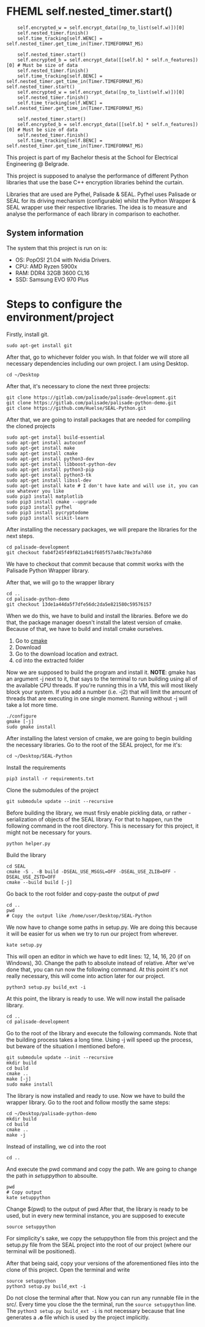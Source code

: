 # FHEML        self.nested_timer.start()
        self.encrypted_w = self.encrypt_data([np_to_list(self.w)])[0]
        self.nested_timer.finish()
        self.time_tracking[self.WENC] = self.nested_timer.get_time_in(Timer.TIMEFORMAT_MS)

        self.nested_timer.start()
        self.encrypted_b = self.encrypt_data([[self.b] * self.n_features])[0] # Must be size of data
        self.nested_timer.finish()
        self.time_tracking[self.BENC] = self.nested_timer.get_time_in(Timer.TIMEFORMAT_MS)        self.nested_timer.start()
        self.encrypted_w = self.encrypt_data([np_to_list(self.w)])[0]
        self.nested_timer.finish()
        self.time_tracking[self.WENC] = self.nested_timer.get_time_in(Timer.TIMEFORMAT_MS)

        self.nested_timer.start()
        self.encrypted_b = self.encrypt_data([[self.b] * self.n_features])[0] # Must be size of data
        self.nested_timer.finish()
        self.time_tracking[self.BENC] = self.nested_timer.get_time_in(Timer.TIMEFORMAT_MS)
This project is part of my Bachelor thesis at the School for Electrical Engineering @ Belgrade. 

This project is supposed to analyse the performance of different Python libraries that use the base C++ encryption libraries behind the curtain. 

Libraries that are used are Pyfhel, Palisade & SEAL. Pyfhel uses Palisade or SEAL for its driving mechanism (configurable) whilst the Python Wrapper & SEAL wrapper use their respective libraries.
The idea is to measure and analyse the performance of each library in comparison to eachother.

## System information
The system that this project is run on is:
- OS: PopOS! 21.04 with Nvidia Drivers.
- CPU: AMD Ryzen 5900x
- RAM: DDR4 32GB 3600 CL16
- SSD: Samsung EVO 970 Plus 

# Steps to configure the environment/project
Firstly, install git.

    sudo apt-get install git
After that, go to whichever folder you wish. In that folder we will store all necessary dependencies including our own project. I am using Desktop.

    cd ~/Desktop
  After that, it's necessary to clone the next three projects:
  

    git clone https://gitlab.com/palisade/palisade-development.git
    git clone https://gitlab.com/palisade/palisade-python-demo.git
    git clone https://github.com/Huelse/SEAL-Python.git
After that, we are going to install packages that are needed for compiling the cloned projects

    sudo apt-get install build-essential
    sudo apt-get install autoconf
    sudo apt-get install make
    sudo apt-get install cmake
    sudo apt-get install python3-dev
    sudo apt-get install libboost-python-dev
    sudo apt-get install python3-pip
    sudo apt-get install python3-tk
    sudo apt-get install libssl-dev
    sudo apt-get install kate # I don't have kate and will use it, you can use whatever you like
    sudo pip3 install matplotlib
    sudo pip3 install cmake --upgrade
    sudo pip3 install pyfhel
    sudo pip3 install pycryptodome
    sudo pip3 install scikit-learn
   After installing the necessary packages, we will prepare the libraries for the next steps. 
   

    cd palisade-development
    git checkout fab4f245f49f821a941f605f57a40c78e3fa7d60
    
   We have to checkout that commit because that commit works with the Palisade Python Wrapper library.

After that, we will go to the wrapper library

    cd ..
    cd palisade-python-demo
    git checkout 13de1a44da5f7dfe56dc2da5e821580c59576157
When we do this, we have to build and install the libraries. Before we do that, the package manager doesn't install the latest version of cmake. Because of that, we have to build and install cmake ourselves.

 1. Go to [cmake](https://www.cmake.org/download)
 2. Download
 3. Go to the download location and extract.
 4. cd into the extracted folder

Now we are supposed to build the program and install it. **NOTE**: gmake has an argument -j next to it, that says to the terminal to run building using all of the available CPU threads. If you're running this in a VM, this will most likely block your system. If you add a number (i.e. -j2) that will limit the amount of threads that are executing in one single moment. Running without -j will take a lot more time.

    ./configure
    gmake [-j]
    sudo gmake install  
   
   After installing the latest version of cmake, we are going to begin building the necessary libraries. Go to the root of the SEAL project, for me it's:
   

    cd ~/Desktop/SEAL-Python
  Install the requirements
  

    pip3 install -r requirements.txt
   Clone the submodules of the project
   

    git submodule update --init --recursive
   
   Before building the library, we must firsly enable pickling data, or rather - serialization of objects of the SEAL library. For that to happen, run the following command in the root directory. This is necessary for this project, it might not be necessary for yours.

    python helper.py
   
   Build the library
   

    cd SEAL
    cmake -S . -B build -DSEAL_USE_MSGSL=OFF -DSEAL_USE_ZLIB=OFF -DSEAL_USE_ZSTD=OFF
    cmake --build build [-j]
   Go back to the root folder and copy-paste the output of *pwd*
   

    cd ..
    pwd
    # Copy the output like /home/user/Desktop/SEAL-Python
   We now have to change some paths in setup.py. We are doing this because it will be easier for us when we try to run our project from wherever.
   

    kate setup.py
  This will open an editor in which we have to edit lines: 12, 14, 16, 20 (if on Windows), 30. Change the path to absolute instead of relative.
  After we've done that, you can run now the following command. At this point it's not really necessary, this will come into action later for our project.
  

    python3 setup.py build_ext -i 
 At this point, the library is ready to use. We will now install the palisade library. 
 

    cd ..
    cd palisade-development

Go to the root of the library and execute the following commands. Note that the building process takes a long time. Using -j will speed up the process, but beware of the situation I mentioned before.

    git submodule update --init --recursive
    mkdir build
    cd build
    cmake ..
    make [-j]
    sudo make install
   The library is now installed and ready to use. Now we have to build the wrapper library. Go to the root and follow mostly the same steps:
   

    cd ~/Desktop/palisade-python-demo
    mkdir build
    cd build
    cmake ..
    make -j
   Instead of installing, we cd into the root
   

    cd ..
   And execute the pwd command and copy the path. We are going to change the path in *setuppython* to absoulte.
   

    pwd
    # Copy output
    kate setuppython
   Change $(pwd) to the output of pwd
   After that, the library is ready to be used, but in every new terminal instance, you are supposed to execute
   

    source setuppython
  For simplicity's sake, we copy the setuppython file from this project and the setup.py file from the SEAL project into the root of our project (where our terminal will be positioned).

After that being said, copy your versions of the aforementioned files into the clone of this project. Open the terminal and write

    source setuppython
    python3 setup.py build_ext -i
  
 Do not close the terminal after that. Now you can run any runnable file in the src/.  Every time you close the the terminal, run the `source setuppython` line. The  `python3 setup.py build_ext -i` is not necessary because that line generates a **.o** file which is used by the project implicitly.

